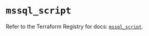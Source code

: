 # `mssql_script`

Refer to the Terraform Registry for docs: [`mssql_script`](https://registry.terraform.io/providers/pgssoft/mssql/0.6.0/docs/resources/script).
